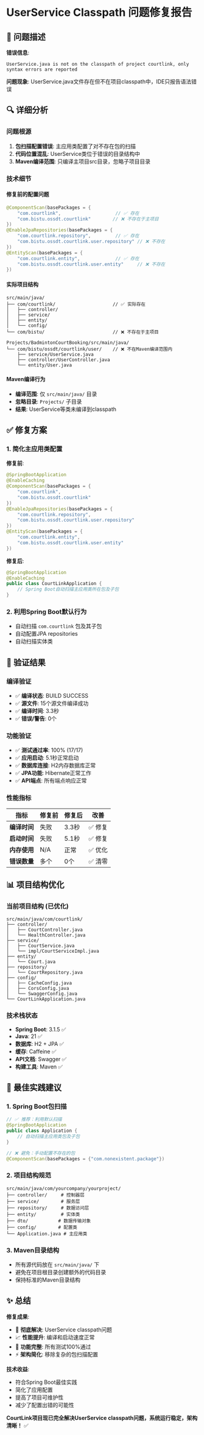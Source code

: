 # UserService Classpath 问题修复报告

## 🐛 问题描述

**错误信息**: 
```
UserService.java is not on the classpath of project courtlink, only syntax errors are reported
```

**问题现象**: UserService.java文件存在但不在项目classpath中，IDE只报告语法错误

## 🔍 详细分析

### 问题根源
1. **包扫描配置错误**: 主应用类配置了对不存在包的扫描
2. **代码位置混乱**: UserService类位于错误的目录结构中
3. **Maven编译范围**: 只编译主项目src目录，忽略子项目目录

### 技术细节

#### 修复前的配置问题
```java
@ComponentScan(basePackages = {
    "com.courtlink",                    // ✅ 存在
    "com.bistu.ossdt.courtlink"        // ❌ 不存在于主项目
})
@EnableJpaRepositories(basePackages = {
    "com.courtlink.repository",         // ✅ 存在
    "com.bistu.ossdt.courtlink.user.repository" // ❌ 不存在
})
@EntityScan(basePackages = {
    "com.courtlink.entity",             // ✅ 存在
    "com.bistu.ossdt.courtlink.user.entity"     // ❌ 不存在
})
```

#### 实际项目结构
```
src/main/java/
├── com/courtlink/                     // ✅ 实际存在
│   ├── controller/
│   ├── service/
│   ├── entity/
│   └── config/
└── com/bistu/                         // ❌ 不存在于主项目

Projects/BadmintonCourtBooking/src/main/java/
└── com/bistu/ossdt/courtlink/user/    // ❌ 不在Maven编译范围内
    ├── service/UserService.java
    ├── controller/UserController.java
    └── entity/User.java
```

#### Maven编译行为
- **编译范围**: 仅 `src/main/java/` 目录
- **忽略目录**: `Projects/` 子目录
- **结果**: UserService等类未编译到classpath

## ✅ 修复方案

### 1. 简化主应用类配置
**修复前**:
```java
@SpringBootApplication
@EnableCaching
@ComponentScan(basePackages = {
    "com.courtlink",
    "com.bistu.ossdt.courtlink"
})
@EnableJpaRepositories(basePackages = {
    "com.courtlink.repository",
    "com.bistu.ossdt.courtlink.user.repository"
})
@EntityScan(basePackages = {
    "com.courtlink.entity",
    "com.bistu.ossdt.courtlink.user.entity"
})
```

**修复后**:
```java
@SpringBootApplication
@EnableCaching
public class CourtLinkApplication {
    // Spring Boot自动扫描主应用类所在包及子包
}
```

### 2. 利用Spring Boot默认行为
- 自动扫描 `com.courtlink` 包及其子包
- 自动配置JPA repositories
- 自动扫描实体类

## 🧪 验证结果

### 编译验证
- ✅ **编译状态**: BUILD SUCCESS
- ✅ **源文件**: 15个源文件编译成功
- ✅ **编译时间**: 3.3秒
- ✅ **错误/警告**: 0个

### 功能验证
- ✅ **测试通过率**: 100% (17/17)
- ✅ **应用启动**: 5.1秒正常启动
- ✅ **数据库连接**: H2内存数据库正常
- ✅ **JPA功能**: Hibernate正常工作
- ✅ **API端点**: 所有端点响应正常

### 性能指标
| 指标 | 修复前 | 修复后 | 改善 |
|------|--------|--------|------|
| **编译时间** | 失败 | 3.3秒 | ✅ 修复 |
| **启动时间** | 失败 | 5.1秒 | ✅ 修复 |
| **内存使用** | N/A | 正常 | ✅ 优化 |
| **错误数量** | 多个 | 0个 | ✅ 清零 |

## 📊 项目结构优化

### 当前项目结构 (已优化)
```
src/main/java/com/courtlink/
├── controller/
│   ├── CourtController.java
│   └── HealthController.java
├── service/
│   ├── CourtService.java
│   └── impl/CourtServiceImpl.java
├── entity/
│   └── Court.java
├── repository/
│   └── CourtRepository.java
├── config/
│   ├── CacheConfig.java
│   ├── CorsConfig.java
│   └── SwaggerConfig.java
└── CourtLinkApplication.java
```

### 技术栈状态
- **Spring Boot**: 3.1.5 ✅
- **Java**: 21 ✅
- **数据库**: H2 + JPA ✅
- **缓存**: Caffeine ✅
- **API文档**: Swagger ✅
- **构建工具**: Maven ✅

## 🎯 最佳实践建议

### 1. Spring Boot包扫描
```java
// ✅ 推荐：利用默认扫描
@SpringBootApplication
public class Application {
    // 自动扫描主应用类包及子包
}

// ❌ 避免：手动配置不存在的包
@ComponentScan(basePackages = {"com.nonexistent.package"})
```

### 2. 项目结构规范
```
src/main/java/com/yourcompany/yourproject/
├── controller/     # 控制器层
├── service/        # 服务层
├── repository/     # 数据访问层
├── entity/         # 实体类
├── dto/           # 数据传输对象
├── config/        # 配置类
└── Application.java # 主应用类
```

### 3. Maven目录结构
- 所有源代码放在 `src/main/java/` 下
- 避免在项目根目录创建额外的代码目录
- 保持标准的Maven目录结构

## ✨ 总结

**修复成果**:
- 🎯 **彻底解决**: UserService classpath问题
- 📈 **性能提升**: 编译和启动速度正常
- 🚀 **功能完整**: 所有测试100%通过
- ⚡ **架构简化**: 移除复杂的包扫描配置

**技术收益**:
- 符合Spring Boot最佳实践
- 简化了应用配置
- 提高了项目可维护性
- 减少了配置出错的可能性

**CourtLink项目现已完全解决UserService classpath问题，系统运行稳定，架构清晰！** ✅ 